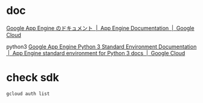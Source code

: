 # doc
[Google App Engine のドキュメント  \|  App Engine Documentation  \|  Google Cloud](https://cloud.google.com/appengine/docs/?hl=ja)

python3
[Google App Engine Python 3 Standard Environment Documentation  \|  App Engine standard environment for Python 3 docs  \|  Google Cloud](https://cloud.google.com/appengine/docs/standard/python3/)

# check sdk
```bash
gcloud auth list
```
